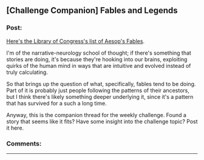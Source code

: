 ## [Challenge Companion] Fables and Legends

### Post:

[Here's the Library of Congress's list of Aesop's Fables](http://www.read.gov/aesop/001.html).

I'm of the narrative-neurology school of thought; if there's something that stories are doing, it's because they're hooking into our brains, exploiting quirks of the human mind in ways that are intuitive and evolved instead of truly calculating.

So that brings up the question of what, specifically, fables tend to be doing. Part of it is probably just people following the patterns of their ancestors, but I think there's likely something deeper underlying it, since it's a pattern that has survived for a such a long time.

Anyway, this is the companion thread for the weekly challenge. Found a story that seems like it fits? Have some insight into the challenge topic? Post it here.

### Comments:

---

